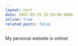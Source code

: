 ```yaml
---
layout: post
date: 2025-09-25 15:59:00-0400
inline: true
related_posts: false
---
```


My personal website is online!
